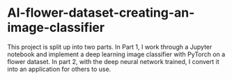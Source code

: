 # AI-flower-dataset-creating-an-image-classifier
This project is split up into two parts.  In Part 1, I work through a Jupyter notebook and implement a deep learning image classifier with PyTorch on a flower dataset.  In part 2, with the deep neural network trained, I convert it into an application for others to use.
